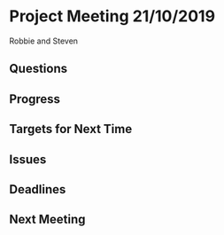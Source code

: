 # Project Meeting 21/10/2019

Robbie and Steven

## Questions



## Progress


## Targets for Next Time


## Issues


## Deadlines


## Next Meeting


